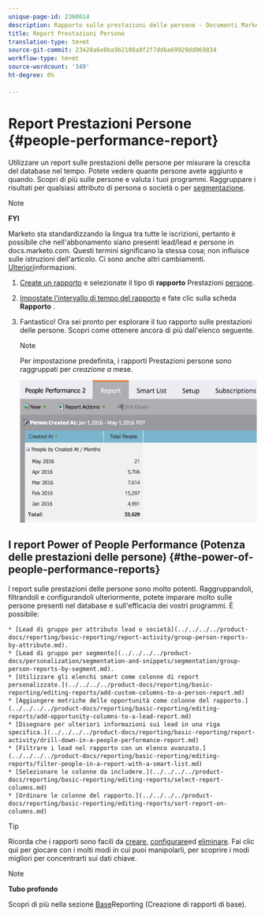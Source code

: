 ```yaml
---
unique-page-id: 2360014
description: Rapporto sulle prestazioni delle persone - Documenti Marketo - Documentazione del prodotto
title: Report Prestazioni Persone
translation-type: tm+mt
source-git-commit: 23428a6e0ba9b2108a8f2f7dd6a69929dd069834
workflow-type: tm+mt
source-wordcount: '349'
ht-degree: 0%

---
```



# Report Prestazioni Persone {#people-performance-report}

Utilizzare un report sulle prestazioni delle persone per misurare la crescita del database nel tempo. Potete vedere quante persone avete aggiunto e quando. Scopri di più sulle persone e valuta i tuoi programmi. Raggruppare i risultati per qualsiasi attributo di persona o società o per [segmentazione](../../../../product-docs/personalization/segmentation-and-snippets/segmentation/create-a-segmentation.md).

>[!NOTE]
>
>**FYI**
>
>Marketo sta standardizzando la lingua tra tutte le iscrizioni, pertanto è possibile che nell&#39;abbonamento siano presenti lead/lead e persone in docs.marketo.com. Questi termini significano la stessa cosa; non influisce sulle istruzioni dell&#39;articolo. Ci sono anche altri cambiamenti. [Ulteriori](http://docs.marketo.com/display/DOCS/Updates+to+Marketo+Terminology)informazioni.

1. [Create un rapporto](../../../../product-docs/reporting/basic-reporting/creating-reports/create-a-report-in-a-program.md) e selezionate il tipo di **rapporto** Prestazioni [persone](report-type-overview.md).
1. [Impostate l&#39;intervallo di tempo del rapporto](../../../../product-docs/reporting/basic-reporting/editing-reports/change-a-report-time-frame.md) e fate clic sulla scheda **Rapporto** .
1. Fantastico! Ora sei pronto per esplorare il tuo rapporto sulle prestazioni delle persone. Scopri come ottenere ancora di più dall&#39;elenco seguente.

   >[!NOTE]
   >
   >Per impostazione predefinita, i rapporti Prestazioni persone sono raggruppati per *creazione a* mese.

   ![](assets/one.png)

## I report Power of People Performance (Potenza delle prestazioni delle persone) {#the-power-of-people-performance-reports}

I report sulle prestazioni delle persone sono molto potenti. Raggruppandoli, filtrandoli e configurandoli ulteriormente, potete imparare molto sulle persone presenti nel database e sull&#39;efficacia dei vostri programmi.
È possibile:

    * [Lead di gruppo per attributo lead o società](../../../../product-docs/reporting/basic-reporting/report-activity/group-person-reports-by-attribute.md).
    * [Lead di gruppo per segmento](../../../../product-docs/personalization/segmentation-and-snippets/segmentation/group-person-reports-by-segment.md).
    * [Utilizzare gli elenchi smart come colonne di report personalizzate.](../../../../product-docs/reporting/basic-reporting/editing-reports/add-custom-columns-to-a-person-report.md)
    * [Aggiungere metriche delle opportunità come colonne del rapporto.](../../../../product-docs/reporting/basic-reporting/editing-reports/add-opportunity-columns-to-a-lead-report.md)
    * [Disegnare per ulteriori informazioni sui lead in una riga specifica.](../../../../product-docs/reporting/basic-reporting/report-activity/drill-down-in-a-people-performance-report.md)
    * [Filtrare i lead nel rapporto con un elenco avanzato.](../../../../product-docs/reporting/basic-reporting/editing-reports/filter-people-in-a-report-with-a-smart-list.md)
    * [Selezionare le colonne da includere.](../../../../product-docs/reporting/basic-reporting/editing-reports/select-report-columns.md)
    * [Ordinare le colonne del rapporto.](../../../../product-docs/reporting/basic-reporting/editing-reports/sort-report-on-columns.md)

>[!TIP]
>
>Ricorda che i rapporti sono facili da [creare](../../../../product-docs/reporting/basic-reporting/creating-reports/create-a-report-in-a-program.md), [configurare](http://docs.marketo.com/display/docs/basic+reporting)ed [eliminare](../../../../product-docs/reporting/basic-reporting/report-activity/delete-a-report.md). Fai clic qui per giocare con i molti modi in cui puoi manipolarli, per scoprire i modi migliori per concentrarti sui dati chiave.

>[!NOTE]
>
>**Tubo profondo**
>
>
>Scopri di più nella sezione [Base](http://docs.marketo.com/display/docs/basic+reporting)Reporting (Creazione di rapporti di base).

